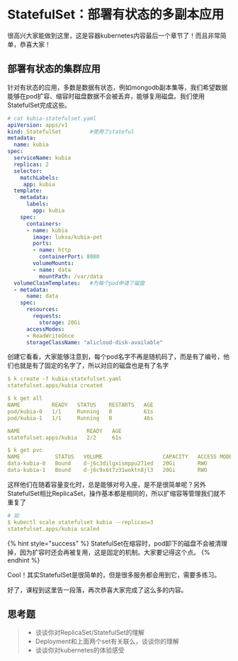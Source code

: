 # StatefulSet：部署有状态的多副本应用

很高兴大家能做到这里，这是容器kubernetes内容最后一个章节了！而且非常简单，恭喜大家！

## 部署有状态的集群应用

针对有状态的应用，多数是数据有状态，例如mongodb副本集等，我们希望数据能够在pod扩容、缩容时磁盘数据不会被丢弃，能够复用磁盘。我们使用StatefulSet完成这些。

```yaml
# cat kubia-statefulset.yaml
apiVersion: apps/v1
kind: StatefulSet         #使用了stateful
metadata: 
  name: kubia
spec:
  serviceName: kubia
  replicas: 2
  selector:
    matchLabels:
     app: kubia
  template:
    metadata:
      labels:
        app: kubia
    spec:
      containers:
      - name: kubia
        image: luksa/kubia-pet
        ports:
        - name: http
          containerPort: 8080
        volumeMounts:
        - name: data
          mountPath: /var/data
  volumeClaimTemplates:   #为每个pod申请了磁盘  
  - metadata:
      name: data
    spec:
      resources:
        requests:
          storage: 20Gi
      accessModes:
      - ReadWriteOnce
      storageClassName: "alicloud-disk-available"
```

创建它看看，大家能够注意到，每个pod名字不再是随机码了，而是有了编号，他们也就是有了固定的名字了，所以对应的磁盘也是有了名字

```yaml
$ k create -f kubia-statefulset.yaml
statefulset.apps/kubia created

$ k get all
NAME          READY   STATUS    RESTARTS   AGE
pod/kubia-0   1/1     Running   0          61s
pod/kubia-1   1/1     Running   0          46s

NAME                     READY   AGE
statefulset.apps/kubia   2/2     61s

$ k get pvc
NAME           STATUS   VOLUME                   CAPACITY   ACCESS MODES   STORAGECLASS   AGE
data-kubia-0   Bound    d-j6c3dilgxismppu271ed   20Gi       RWO            disk           7m39s
data-kubia-1   Bound    d-j6c9x6t7z31woktn8jl3   20Gi       RWO            disk           7m24s
```

这样他们在随着容量变化时，总是能够对号入座，是不是很简单呢？另外StatefulSet相比ReplicaSet，操作基本都是相同的，所以扩缩容等管理我们就不重复了

```yaml
# 如
$ kubectl scale statefulset kubia --replicas=3                                                                                                                                 1 ↵
statefulset.apps/kubia scaled
```

{% hint style="success" %}
StatefulSet在缩容时，pod卸下的磁盘不会被清理掉，因为扩容时还会再被复用，这是固定的机制。大家要记得这个点。
{% endhint %}

Cool！其实StatefulSet是很简单的，但是很多服务都会用到它，需要多练习。

好了，课程到这里告一段落，再次恭喜大家完成了这么多的内容。



## 思考题

> * 谈谈你对ReplicaSet/StatefulSet的理解
> * Deployment和上面两个set有关联么，谈谈你的理解
> * 谈谈你对kubernetes的体验感受
